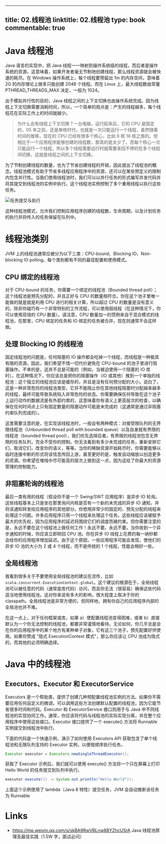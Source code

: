 
---
title: 02.线程池
linktitle: 02.线程池
type: book
commentable: true
---

# Java 线程池

Java 语言的实现中，把 Java 线程一一映射到操作系统级的线程，而后者是操作系统的资源，这意味着，如果开发者毫无节制地创建线程，那么线程资源就会被快速的耗尽。在 Windows 操作系统上，每个线程要预留出 1m 的内存空间，意味着 2G 的内存理论上做多只能创建 2048 个线程。而在 Linux 上，最大线程数由常量 PTHREAD_THREADS_MAX 决定，一般为 1024。

出于模拟并行性的目的，Java 线程之间的上下文切换也由操作系统完成。因为线程上下文切换需要消耗时间，所以，一个简单的观点是：产生的线程越多，每个线程花在实际工作上的时间就越少。

> 为什么会有线程上下文切换？一台电脑，运行起来后，它的 CPU 是固定的，05 年之前，还是单核时代，也就是一次只能运行一个线程，虽然随着时间的推移，现在的 CPU 已经有很多个核心，比如 8 核 16 核之类的。但相比于一个应用程序能够创建的线程数，那真的是太少了。而每个核心一次只能运行一个线程，所以多个线程需要运行时就需要来回不停的在多个线程间切换，这就是线程之间的上下文切换。

为了节制创建线程的数量，也为了节省创建线程的开销，因此提出了线程池的概念。线程池模式有助于节省多线程应用程序中的资源，还可以在某些预定义的限制内包含并行性。当我们使用线程池时，我们可以以并行任务的形式编写并发代码并将其提交到线程池的实例中执行。这个线程池实例控制了多个重用线程以执行这些任务。

![任务提交与执行](https://pic.imgdb.cn/item/61a373272ab3f51d91d53930.jpg)

这种线程池模式，允许我们控制应用程序创建的线程数，生命周期，以及计划任务的执行并将传入的任务保留在队列中。

# 线程池类别

JVM 上的线程池通常应被分为以下三类：CPU-bound、Blocking IO、Non-blocking IO polling。每个类别都有不同的最佳配置和使用模式。

## CPU 绑定的线程池

对于 CPU-bound 的任务，你需要一个绑定的线程池（Bounded thread poll）；这个线程池是预先分配的，并且正好与 CPU 的数量相符合。你在这个池子里唯一能做的就是就是利用 CPU 进行的相关计算，所以超过 CPU 的数量是没有意义的，除非你碰巧有一个非常特别的工作流程，可以使用超线程（在这种情况下，你可以使用双倍的 CPU 数量）。请注意，CPU 数量加一的惯例来自于混合模式的线程池，在那里，CPU 绑定的任务和 IO 绑定的任务被合并，现在则通常不会这样做。

## 处理 Blocking IO 的线程池

固定线程池的问题是，任何阻塞的 IO 操作都会吃掉一个线程，而线程是一种极其有限的资源。因此，我们希望不惜一切代价避免在 CPU-bound 的池子里进行阻塞操作。不幸的是，这并不总是可能的（例如，当被迫使用一个阻塞的 IO 库时）。在这种情况下，你应该总是把你的阻塞操作（IO 或其他）推到一个单独的线程池：这个独立的线程池应该是缓存的，并且是没有任何预分配的大小。说白了，这是一种非常危险的线程池类型，它并不能阻止你在其他线程阻塞时分配越来越多的线程，最终可能导致系统陷入非常危险的状态。你需要确保任何导致在这个池子上运行动作的数据流是有外部约束的，这意味着你有语义上更高层次的检查，以确保在任何时间点上只有固定数量的阻塞动作可能是未完成的（这通常是通过非阻塞约束队列完成的）。

这里需要注意的是，在实现该线程池时，一般会有两种模式：对接受限队列的无界限线程池（Unbounded thread poll with bounded queue）以及自身就有界限的线程池（bounded thread pool），我们优先选择后者。有界限的线程池包含无界限的任务队列，完全不受你的控制。你无法看到有多少未完成的任务，重新安排它们，取消它们，改变你的语义，等等。当你的稀缺资源开始耗尽时，你需要能够以临时连接中断的形式将该信息传回上游，甚至更好的是，触发自动缩放以创造更多的资源。你希望在堆栈中尽可能高的层次上做到这一点，因为这给了你最大的资源管理的控制能力。

## 非阻塞轮询的线程池

最后一类有用的线程（假设你不是一个 Swing/SWT 应用程序）是异步 IO 轮询。这些线程基本上只是坐在那里询问内核是否有一个新的未完成的异步 IO 通知，并将该通知转发给应用程序的其他部分。你想用非常少的固定的、预先分配的线程来处理这个问题。许多应用程序只用一个线程来处理这个任务。这些线程应该被赋予最大的优先权，因为应用程序的延迟将围绕它们的调度而被约束。但你需要注意的是，永远不要在这个线程池上做任何工作！永远不要。永远不要。当你收到一个异步通知的时候，你应该立即转回 CPU 池。你在异步 IO 线程上花费的每一纳秒都会给你的应用程序增加延迟。由于这个原因，一些应用程序可能会发现，使他们的异步 IO 池的大小为 2 或 4 个线程，而不是传统的 1 个线程，性能会稍好一些。

## 全局线程池

我看到很多关于不要使用全局线程池的建议在流传，比如 `scala.concurrent.ExecutionContext.global`。这个建议的根源在于，全局线程池可以被任意的代码（通常是库代码）访问，而且你无法（很容易）确保这些代码适当地使用线程池。这对你来说有多大的影响，很大程度上取决于你的 classpath。全局线程池是非常方便的，但同样地，拥有你自己的应用程序内部的全局池也并不难。

在这一点上，对于任何框架或库，如果 a）使配置线程池变得困难，或者 b）直接默认为一个你无法控制的线程池，都要非常谨慎地看待。无论如何，你几乎总是会在你的应用程序中的某个地方有某种单子对象，它有这三个池子，预先配置好供使用。如果你赞成 "隐式 ExecutionContext 模式"，那么你应该让 CPU 池成为隐式的，而其他的必须明确选择。

# Java 中的线程池

## Executors、Executor 和 ExecutorService

Executors 是一个帮助类，提供了创建几种预配置线程池实例的方法。如果你不需要应用任何自定义的微调，可以调用这些方法创建默认配置的线程池，因为它能节省很多时间和代码。Executor 和 ExecutorService 接口则用于与 Java 中不同线程池的实现协同工作。通常，你应该将代码与线程池的实际实现分离，并在整个应用程序中使用这些接口。Executor 接口提供了一个 execute() 方法将 Runnable 实例提交到线程池中执行。

下面的代码是一个快速示例，演示了如何使用 Executors API 获取包含了单个线程池和无限队列支持的 Executor 实例，以便按顺序执行任务。

```java
Executor executor = Executors.newSingleThreadExecutor();
```

获取了 Executor 示例后，我们就可以使用 execute() 方法将一个只在屏幕上打印 Hello World 的任务提交到队列中执行。

```java
executor.execute(() -> System.out.println("Hello World"));
```

上面这个示例使用了 lambda（Java 8 特性）提交任务，JVM 会自动推断该任务为 Runnable

# Links

- https://mp.weixin.qq.com/s/skBA9RwVBLnw8BYZhcUSrA Java 线程池原理及最佳实践（1.5W 字，面试必问）

    